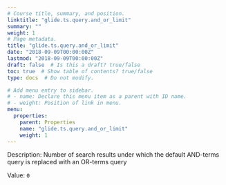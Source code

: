 ```yaml
---
# Course title, summary, and position.
linktitle: "glide.ts.query.and_or_limit"
summary: ""
weight: 1
# Page metadata.
title: "glide.ts.query.and_or_limit"
date: "2018-09-09T00:00:00Z"
lastmod: "2018-09-09T00:00:00Z"
draft: false  # Is this a draft? true/false
toc: true  # Show table of contents? true/false
type: docs  # Do not modify.

# Add menu entry to sidebar.
# - name: Declare this menu item as a parent with ID name.
# - weight: Position of link in menu.
menu:
  properties:
    parent: Properties
    name: "glide.ts.query.and_or_limit"
    weight: 1
---
```


Description: Number of search results under which the default AND-terms query is replaced with an OR-terms query


Value: `0`